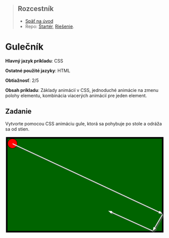 <div class="hidden">

> ## Rozcestník
> - [Späť na úvod](../../README.md)
> - Repo: [Štartér](/../../tree/main/css/pool), [Riešenie](/../../tree/solution/css/pool).
</div>

# Gulečník
<div class="info"> 

**Hlavný jazyk príkladu**: CSS

**Ostatné použité jazyky**: HTML

**Obtiažnosť**: 2/5

**Obsah príkladu**: Základy animácií v CSS, jednoduché animácie na zmenu polohy elementu, kombinácia viacerých animácií pre jeden element.
</div>

## Zadanie

Vytvorte pomocou CSS animáciu gule, ktorá sa pohybuje po stole a odráža sa od stien.

![Zadanie príkladu Gulečník](images_pool/zadanie.png)
